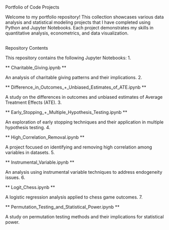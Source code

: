 #
 Portfolio of Code Projects

Welcome to my portfolio repository! This collection showcases various data analysis and statistical modeling projects that I have completed using Python and Jupyter Notebooks. Each project demonstrates my skills in quantitative analysis, econometrics, and data visualization.
##
 Repository Contents

This repository contains the following Jupyter Notebooks:
1.
 
**
Charitable_Giving.ipynb
**
  
   An analysis of charitable giving patterns and their implications.
2.
 
**
Difference_in_Outcomes_+_Unbiased_Estimates_of_ATE.ipynb
**
  
   A study on the differences in outcomes and unbiased estimates of Average Treatment Effects (ATE).
3.
 
**
Early_Stopping_+_Multiple_Hypothesis_Testing.ipynb
**
  
   An exploration of early stopping techniques and their application in multiple hypothesis testing.
4.
 
**
High_Correlation_Removal.ipynb
**
  
   A project focused on identifying and removing high correlation among variables in datasets.
5.
 
**
Instrumental_Variable.ipynb
**
  
   An analysis using instrumental variable techniques to address endogeneity issues.
6.
 
**
Logit_Chess.ipynb
**
  
   A logistic regression analysis applied to chess game outcomes.
7.
 
**
Permutation_Testing_and_Statistical_Power.ipynb
**
  
   A study on permutation testing methods and their implications for statistical power.
